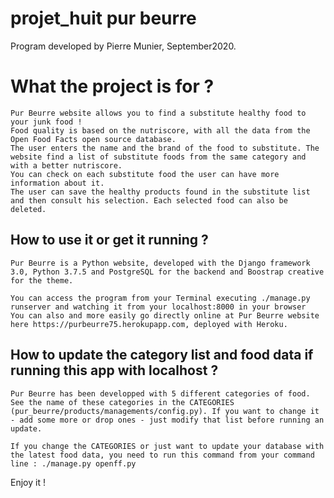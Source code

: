 # projet_huit pur beurre

Program developed by Pierre Munier, September2020.

# What the project is for ?

    Pur Beurre website allows you to find a substitute healthy food to your junk food !
    Food quality is based on the nutriscore, with all the data from the Open Food Facts open source database.
    The user enters the name and the brand of the food to substitute. The website find a list of substitute foods from the same category and with a better nutriscore.
    You can check on each substitute food the user can have more information about it.
    The user can save the healthy products found in the substitute list and then consult his selection. Each selected food can also be deleted.

## How to use it or get it running ?

    Pur Beurre is a Python website, developed with the Django framework 3.0, Python 3.7.5 and PostgreSQL for the backend and Boostrap creative for the theme.

    You can access the program from your Terminal executing ./manage.py runserver and watching it from your localhost:8000 in your browser 
    You can also and more easily go directly online at Pur Beurre website here https://purbeurre75.herokupapp.com, deployed with Heroku.

## How to update the category list and food data if running this app with localhost ?

    Pur Beurre has been developped with 5 different categories of food. See the name of these categories in the CATEGORIES (pur_beurre/products/managements/config.py). If you want to change it - add some more or drop ones - just modify that list before running an update.

    If you change the CATEGORIES or just want to update your database with the latest food data, you need to run this command from your command line : ./manage.py openff.py

Enjoy it !